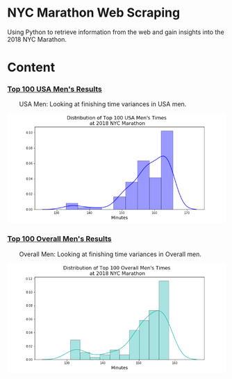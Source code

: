 # NYC Marathon Web Scraping
Using Python  to retrieve information from the web and gain insights into the 2018 NYC Marathon.

# Content
### [Top 100 USA Men's Results](https://github.com/adambens/NYC_Marathon_Web_Scraping/blob/master/NYC%20Marathon%202018%20-%20USA%20Men's%20Results.ipynb)
&nbsp;&nbsp;&nbsp;&nbsp;&nbsp;&nbsp; USA Men: Looking at finishing time variances in USA men. 

<img width="600" alt="Finishing Times Distribution" src="https://github.com/adambens/NYC_Marathon_Web_Scraping/blob/master/Figures/MinutesDistribution.png">

### [Top 100 Overall Men's Results](https://github.com/adambens/NYC_Marathon_Web_Scraping/blob/master/NYC%20Marathon%202018%20-%20Overall%20Men's%20Results.ipynb)
&nbsp;&nbsp;&nbsp;&nbsp;&nbsp;&nbsp; Overall Men: Looking at finishing time variances in Overall men. 

<img width="600" alt="Finishing Times Distribution" src="https://github.com/adambens/NYC_Marathon_Web_Scraping/blob/master/Figures/OverallMensMinutesDistribution.png">

